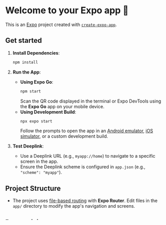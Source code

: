 # Welcome to your Expo app 👋

This is an [Expo](https://expo.dev) project created with [`create-expo-app`](https://www.npmjs.com/package/create-expo-app).

## Get started

1. **Install Dependencies**:

   ```bash
   npm install
   ```

2. **Run the App**:
   - **Using Expo Go**:
     ```bash
     npm start
     ```
     Scan the QR code displayed in the terminal or Expo DevTools using the **Expo Go** app on your mobile device.
   - **Using Development Build**:
     ```bash
     npx expo start
     ```
     Follow the prompts to open the app in an [Android emulator](https://docs.expo.dev/workflow/android-studio-emulator/), [iOS simulator](https://docs.expo.dev/workflow/ios-simulator/), or a custom development build.
3. **Test Deeplink**:
   - Use a Deeplink URL (e.g., `myapp://home`) to navigate to a specific screen in the app.
   - Ensure the Deeplink scheme is configured in `app.json` (e.g., `"scheme": "myapp"`).

## Project Structure

- The project uses [file-based routing](https://docs.expo.dev/router/introduction/) with **Expo Router**. Edit files in the `app/` directory to modify the app's navigation and screens.

## Prerequisites

- **Visual Studio Code**: Download from [code.visualstudio.com](https://code.visualstudio.com/download).
- **Node.js** (includes npm): Download from [nodejs.org](https://nodejs.org/en/download/).
- **Expo CLI**: Install globally with `npm install -g expo-cli`.
- **Expo Go**: Install on your mobile device from the iOS App Store or Google Play Store.

## Troubleshooting

- **Expo Go not connecting**: Ensure your mobile device and computer are on the same Wi-Fi network. Restart the server with `npm start --clear`.
- **Deeplink not working**: Verify the `"scheme"` field in `app.json` and test with a valid URL (e.g., `myapp://home`).
- **Dependency issues**: Delete `node_modules` and `package-lock.json`, then run `npm install` again.

## Learn More

- [Expo Documentation](https://docs.expo.dev/): Explore fundamentals and advanced guides.
- [Expo Router Documentation](https://docs.expo.dev/router/introduction/): Learn about file-based routing.
- [React Native Documentation](https://reactnative.dev/docs/getting-started): Understand React Native basics.
- [Expo Tutorial](https://docs.expo.dev/tutorial/introduction/): Follow a step-by-step guide to build a cross-platform app.

## Join the Community

- [Expo on GitHub](https://github.com/expo/expo): View the open-source platform and contribute.
- [Expo Discord](https://chat.expo.dev): Connect with other Expo developers.
